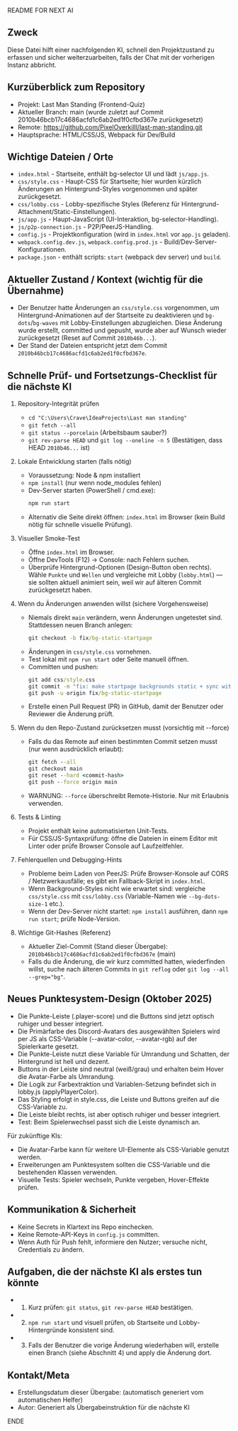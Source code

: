 README FOR NEXT AI

Zweck
------
Diese Datei hilft einer nachfolgenden KI, schnell den Projektzustand zu erfassen und sicher weiterzuarbeiten, falls der Chat mit der vorherigen Instanz abbricht.

Kurzüberblick zum Repository
-----------------------------
- Projekt: Last Man Standing (Frontend-Quiz)
- Aktueller Branch: main (wurde zuletzt auf Commit 2010b46bcb17c4686acfd1c6ab2ed1f0cfbd367e zurückgesetzt)
- Remote: https://github.com/PixelOverkilll/last-man-standing.git
- Hauptsprache: HTML/CSS/JS, Webpack für Dev/Build

Wichtige Dateien / Orte
------------------------
- `index.html` - Startseite, enthält bg-selector UI und lädt `js/app.js`.
- `css/style.css` - Haupt-CSS für Startseite; hier wurden kürzlich Änderungen an Hintergrund-Styles vorgenommen und später zurückgesetzt.
- `css/lobby.css` - Lobby-spezifische Styles (Referenz für Hintergrund-Attachment/Static-Einstellungen).
- `js/app.js` - Haupt-JavaScript (UI-Interaktion, bg-selector-Handling).
- `js/p2p-connection.js` - P2P/PeerJS-Handling.
- `config.js` - Projektkonfiguration (wird in `index.html` vor `app.js` geladen).
- `webpack.config.dev.js`, `webpack.config.prod.js` - Build/Dev-Server-Konfigurationen.
- `package.json` - enthält scripts: `start` (webpack dev server) und `build`.

Aktueller Zustand / Kontext (wichtig für die Übernahme)
------------------------------------------------------
- Der Benutzer hatte Änderungen an `css/style.css` vorgenommen, um Hintergrund-Animationen auf der Startseite zu deaktivieren und `bg-dots`/`bg-waves` mit Lobby-Einstellungen abzugleichen. Diese Änderung wurde erstellt, committed und gepusht, wurde aber auf Wunsch wieder zurückgesetzt (Reset auf Commit `2010b46b...`).
- Der Stand der Dateien entspricht jetzt dem Commit `2010b46bcb17c4686acfd1c6ab2ed1f0cfbd367e`.

Schnelle Prüf- und Fortsetzungs-Checklist für die nächste KI
-----------------------------------------------------------
1. Repository-Integrität prüfen
   - `cd "C:\Users\Crave\IdeaProjects\Last man standing"`
   - `git fetch --all`
   - `git status --porcelain`  (Arbeitsbaum sauber?)
   - `git rev-parse HEAD` und `git log --oneline -n 5` (Bestätigen, dass HEAD `2010b46...` ist)

2. Lokale Entwicklung starten (falls nötig)
   - Voraussetzung: Node & npm installiert
   - `npm install` (nur wenn node_modules fehlen)
   - Dev-Server starten (PowerShell / cmd.exe):
     ```cmd
     npm run start
     ```
   - Alternativ die Seite direkt öffnen: `index.html` im Browser (kein Build nötig für schnelle visuelle Prüfung).

3. Visueller Smoke-Test
   - Öffne `index.html` im Browser.
   - Öffne DevTools (F12) -> Console: nach Fehlern suchen.
   - Überprüfe Hintergrund-Optionen (Design-Button oben rechts). Wähle `Punkte` und `Wellen` und vergleiche mit Lobby (`lobby.html`) — sie sollten aktuell animiert sein, weil wir auf älteren Commit zurückgesetzt haben.

4. Wenn du Änderungen anwenden willst (sichere Vorgehensweise)
   - Niemals direkt `main` verändern, wenn Änderungen ungetestet sind. Stattdessen neuen Branch anlegen:
     ```cmd
     git checkout -b fix/bg-static-startpage
     ```
   - Änderungen in `css/style.css` vornehmen.
   - Test lokal mit `npm run start` oder Seite manuell öffnen.
   - Committen und pushen:
     ```cmd
     git add css/style.css
     git commit -m "fix: make startpage backgrounds static + sync with lobby"
     git push -u origin fix/bg-static-startpage
     ```
   - Erstelle einen Pull Request (PR) in GitHub, damit der Benutzer oder Reviewer die Änderung prüft.

5. Wenn du den Repo-Zustand zurücksetzen musst (vorsichtig mit --force)
   - Falls du das Remote auf einen bestimmten Commit setzen musst (nur wenn ausdrücklich erlaubt):
     ```cmd
     git fetch --all
     git checkout main
     git reset --hard <commit-hash>
     git push --force origin main
     ```
   - WARNUNG: `--force` überschreibt Remote-Historie. Nur mit Erlaubnis verwenden.

6. Tests & Linting
   - Projekt enthält keine automatisierten Unit-Tests.
   - Für CSS/JS-Syntaxprüfung: öffne die Dateien in einem Editor mit Linter oder prüfe Browser Console auf Laufzeitfehler.

7. Fehlerquellen und Debugging-Hints
   - Probleme beim Laden von PeerJS: Prüfe Browser-Konsole auf CORS / Netzwerkausfälle; es gibt ein Fallback-Skript in `index.html`.
   - Wenn Background-Styles nicht wie erwartet sind: vergleiche `css/style.css` mit `css/lobby.css` (Variable-Namen wie `--bg-dots-size-1` etc.).
   - Wenn der Dev-Server nicht startet: `npm install` ausführen, dann `npm run start`; prüfe Node-Version.

8. Wichtige Git-Hashes (Referenz)
   - Aktueller Ziel-Commit (Stand dieser Übergabe): `2010b46bcb17c4686acfd1c6ab2ed1f0cfbd367e` (main)
   - Falls du die Änderung, die wir kurz committed hatten, wiederfinden willst, suche nach älteren Commits in `git reflog` oder `git log --all --grep="bg"`.

Neues Punktesystem-Design (Oktober 2025)
----------------------------------------
- Die Punkte-Leiste (.player-score) und die Buttons sind jetzt optisch ruhiger und besser integriert.
- Die Primärfarbe des Discord-Avatars des ausgewählten Spielers wird per JS als CSS-Variable (--avatar-color, --avatar-rgb) auf der Spielerkarte gesetzt.
- Die Punkte-Leiste nutzt diese Variable für Umrandung und Schatten, der Hintergrund ist hell und dezent.
- Buttons in der Leiste sind neutral (weiß/grau) und erhalten beim Hover die Avatar-Farbe als Umrandung.
- Die Logik zur Farbextraktion und Variablen-Setzung befindet sich in lobby.js (applyPlayerColor).
- Das Styling erfolgt in style.css, die Leiste und Buttons greifen auf die CSS-Variable zu.
- Die Leiste bleibt rechts, ist aber optisch ruhiger und besser integriert.
- Test: Beim Spielerwechsel passt sich die Leiste dynamisch an.

Für zukünftige KIs:
- Die Avatar-Farbe kann für weitere UI-Elemente als CSS-Variable genutzt werden.
- Erweiterungen am Punktesystem sollten die CSS-Variable und die bestehenden Klassen verwenden.
- Visuelle Tests: Spieler wechseln, Punkte vergeben, Hover-Effekte prüfen.

Kommunikation & Sicherheit
--------------------------
- Keine Secrets in Klartext ins Repo einchecken.
- Keine Remote-API-Keys in `config.js` committen.
- Wenn Auth für Push fehlt, informiere den Nutzer; versuche nicht, Credentials zu ändern.

Aufgaben, die der nächste KI als erstes tun könnte
-------------------------------------------------
- 1) Kurz prüfen: `git status`, `git rev-parse HEAD` bestätigen.
- 2) `npm run start` und visuell prüfen, ob Startseite und Lobby-Hintergründe konsistent sind.
- 3) Falls der Benutzer die vorige Änderung wiederhaben will, erstelle einen Branch (siehe Abschnitt 4) und apply die Änderung dort.

Kontakt/Meta
------------
- Erstellungsdatum dieser Übergabe: (automatisch generiert vom automatischen Helfer)
- Autor: Generiert als Übergabeinstruktion für die nächste KI

ENDE
